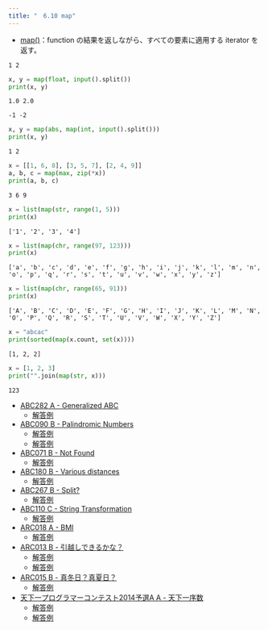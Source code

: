 ```yaml
---
title: "　6.10 map"
---
```


* [map()](https://docs.python.org/ja/3/library/functions.html#map)：function の結果を返しながら、すべての要素に適用する iterator を返す。

```text:入力
1 2
```

```python:サンプルコード：sample_488.py
x, y = map(float, input().split())
print(x, y)
```

```text:実行結果
1.0 2.0
```

```text:入力
-1 -2
```

```python:サンプルコード：sample_489.py
x, y = map(abs, map(int, input().split()))
print(x, y)
```

```text:実行結果
1 2
```

```python:サンプルコード：sample_490.py
x = [[1, 6, 8], [3, 5, 7], [2, 4, 9]]
a, b, c = map(max, zip(*x))
print(a, b, c)
```

```text:実行結果
3 6 9
```

```python:サンプルコード：sample_491.py
x = list(map(str, range(1, 5)))
print(x)
```

```text:実行結果
['1', '2', '3', '4']
```

```python:サンプルコード：sample_492.py
x = list(map(chr, range(97, 123)))
print(x)
```

```text:実行結果
['a', 'b', 'c', 'd', 'e', 'f', 'g', 'h', 'i', 'j', 'k', 'l', 'm', 'n', 'o', 'p', 'q', 'r', 's', 't', 'u', 'v', 'w', 'x', 'y', 'z']
```

```python:サンプルコード：sample_493.py
x = list(map(chr, range(65, 91)))
print(x)
```

```text:実行結果
['A', 'B', 'C', 'D', 'E', 'F', 'G', 'H', 'I', 'J', 'K', 'L', 'M', 'N', 'O', 'P', 'Q', 'R', 'S', 'T', 'U', 'V', 'W', 'X', 'Y', 'Z']
```

```python:サンプルコード：sample_494.py
x = "abcac"
print(sorted(map(x.count, set(x))))
```

```text:実行結果
[1, 2, 2]
```

```python:サンプルコード：sample_495.py
x = [1, 2, 3]
print("".join(map(str, x)))
```

```text:実行結果
123
```

- [ABC282 A - Generalized ABC](https://atcoder.jp/contests/abc282/tasks/abc282_a)
    - [解答例](https://atcoder.jp/contests/abc282/submissions/37473334)
- [ABC090 B - Palindromic Numbers](https://atcoder.jp/contests/abc090/tasks/abc090_b)
    - [解答例](https://atcoder.jp/contests/abc090/submissions/17502342)
    - [解答例](https://atcoder.jp/contests/abc090/submissions/17502385)
- [ABC071 B - Not Found](https://atcoder.jp/contests/abc071/tasks/abc071_b)
    - [解答例](https://atcoder.jp/contests/abc071/submissions/17720770)
- [ABC180 B - Various distances](https://atcoder.jp/contests/abc180/tasks/abc180_b)
    - [解答例](https://atcoder.jp/contests/abc180/submissions/35453803)
- [ABC267 B - Split?](https://atcoder.jp/contests/abc267/tasks/abc267_b)
    - [解答例](https://atcoder.jp/contests/abc267/submissions/34614918)
- [ABC110 C - String Transformation](https://atcoder.jp/contests/abc110/tasks/abc110_c)
    - [解答例](https://atcoder.jp/contests/abc110/submissions/17930699)
- [ARC018 A - BMI](https://atcoder.jp/contests/arc018/tasks/arc018_1)
    - [解答例](https://atcoder.jp/contests/arc018/submissions/17496908)
- [ARC013 B - 引越しできるかな？](https://atcoder.jp/contests/arc013/tasks/arc013_2)
    - [解答例](https://atcoder.jp/contests/arc013/submissions/18083075)
    - [解答例](https://atcoder.jp/contests/arc013/submissions/18083087)
- [ARC015 B - 真冬日？真夏日？](https://atcoder.jp/contests/arc015/tasks/arc015_2)
    - [解答例](https://atcoder.jp/contests/arc015/submissions/15404610)
- [天下一プログラマーコンテスト2014予選A A - 天下一序数](https://atcoder.jp/contests/tenka1-2014-quala/tasks/tenka1_2014_qualA_a)
    - [解答例](https://atcoder.jp/contests/tenka1-2014-quala/submissions/15565966)
    - [解答例](https://atcoder.jp/contests/tenka1-2014-quala/submissions/17778429)